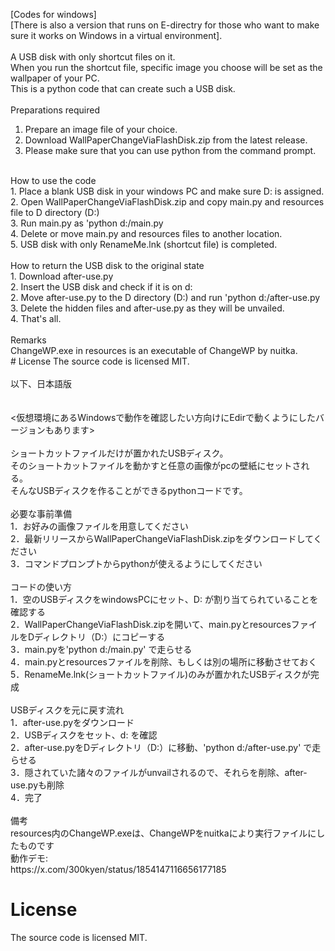[Codes for windows]<br>
[There is also a version that runs on E-directry for those who want to make sure it works on Windows in a virtual environment].<br>
<br>
A USB disk with only shortcut files on it.<br>
When you run the shortcut file, specific image you choose will be set as the wallpaper of your PC.<br>
This is a python code that can create such a USB disk.<br>
<br>
Preparations required<br>
1. Prepare an image file of your choice.<br>
2. Download WallPaperChangeViaFlashDisk.zip from the latest release.<br>
3. Please make sure that you can use python from the command prompt.<br>
<br>
How to use the code<br>
1. Place a blank USB disk in your windows PC and make sure D: is assigned.<br>
2. Open WallPaperChangeViaFlashDisk.zip and copy main.py and resources file to D directory (D:)<br>
3. Run main.py as 'python d:/main.py<br>
4. Delete or move main.py and resources files to another location.<br>
5. USB disk with only RenameMe.lnk (shortcut file) is completed.<br>
<br>
How to return the USB disk to the original state<br>
1. Download after-use.py<br>
2. Insert the USB disk and check if it is on d:<br>
2. Move after-use.py to the D directory (D:) and run 'python d:/after-use.py<br>
3. Delete the hidden files and after-use.py as they will be unvailed.<br>
4. That's all.<br>
<br>
Remarks<br>
ChangeWP.exe in resources is an executable of ChangeWP by nuitka.<br>
# License
The source code is licensed MIT.<br>
<br>
以下、日本語版<br>
<br>
<windows向けコードです><br>
<仮想環境にあるWindowsで動作を確認したい方向けにEdirで動くようにしたバージョンもあります><br>
<br>
ショートカットファイルだけが置かれたUSBディスク。<br>
そのショートカットファイルを動かすと任意の画像がpcの壁紙にセットされる。<br>
そんなUSBディスクを作ることができるpythonコードです。<br>
<br>
必要な事前準備<br>
1．お好みの画像ファイルを用意してください<br>
2．最新リリースからWallPaperChangeViaFlashDisk.zipをダウンロードしてください<br>
3．コマンドプロンプトからpythonが使えるようにしてください<br>
<br>
コードの使い方<br>
1．空のUSBディスクをwindowsPCにセット、D: が割り当てられていることを確認する<br>
2．WallPaperChangeViaFlashDisk.zipを開いて、main.pyとresourcesファイルをDディレクトリ（D:）にコピーする<br>
3．main.pyを'python d:/main.py' で走らせる<br>
4．main.pyとresourcesファイルを削除、もしくは別の場所に移動させておく<br>
5．RenameMe.lnk(ショートカットファイル)のみが置かれたUSBディスクが完成<br>
<br>
USBディスクを元に戻す流れ<br>
1．after-use.pyをダウンロード<br>
2．USBディスクをセット、d: を確認<br>
2．after-use.pyをDディレクトリ（D:）に移動、'python d:/after-use.py' で走らせる<br>
3．隠されていた諸々のファイルがunvailされるので、それらを削除、after-use.pyも削除<br>
4．完了<br>
<br>
備考<br>
resources内のChangeWP.exeは、ChangeWPをnuitkaにより実行ファイルにしたものです<br>
動作デモ:<br>
https://x.com/300kyen/status/1854147116656177185

# License
The source code is licensed MIT.